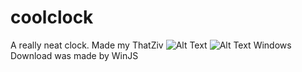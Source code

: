 # coolclock
A really neat clock. Made my ThatZiv
![Alt Text](https://raw.githubusercontent.com/ThatZiv/neat-clock/master/lib/Capture.PNG)
![Alt Text](https://raw.githubusercontent.com/ThatZiv/neat-clock/master/lib/Capture2.PNG)
Windows Download was made by WinJS
